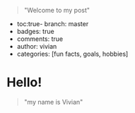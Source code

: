 
> "Welcome to my post"

- toc:true- branch: master
- badges: true
- comments: true
- author: vivian
- categories: [fun facts, goals, hobbies]

# Hello!
> "my name is Vivian"